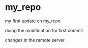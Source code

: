 # my_repo

my first update on my_repo

doing the modification for first commit 

changes in the remote server 
